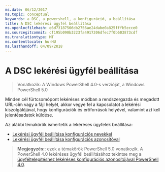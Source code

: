 ```yaml
---
ms.date: 06/12/2017
ms.topic: conceptual
keywords: a DSC, a powershell, a konfiguráció, a beállítása
title: A DSC lekérési ügyfél beállítása
ms.openlocfilehash: e6d73187566db2756ae24dabe0a825fffb5ecce0
ms.sourcegitcommit: cf195b090b3223fa4917206dfec7f0b603873cdf
ms.translationtype: MT
ms.contentlocale: hu-HU
ms.lasthandoff: 04/09/2018
---
```

# <a name="setting-up-a-dsc-pull-client"></a>A DSC lekérési ügyfél beállítása

> Vonatkozik: A Windows PowerShell 4.0-s verzióját, a Windows PowerShell 5.0

Minden cél fürtcsomópont lekéréses módban a rendszergazda és megadott URL-cím vagy a fájl helyét, akkor vegye fel a kapcsolatot a lekérési kiszolgálójával, hogy konfigurációk és erőforrások helyével, valamint azt kell jelentésadatok küldése.


Az alábbi témakörök ismertetik a lekéréses ügyfelek beállítása:

* [Lekérési ügyfél beállítása konfigurációs nevekkel](pullClientConfigNames.md)
* [Lekérési ügyfél beállítása konfigurációs azonosítóval](pullClientConfigID.md)

> **Megjegyzés:**: ezek a témakörök PowerShell 5.0 vonatkozik. A PowerShell 4.0 lekéréses ügyfél beállításához tekintse meg a [ügyféltelepítéshez lekéréses konfigurációs azonosítójával PowerShell 4.0](pullClientConfigID4.md).
